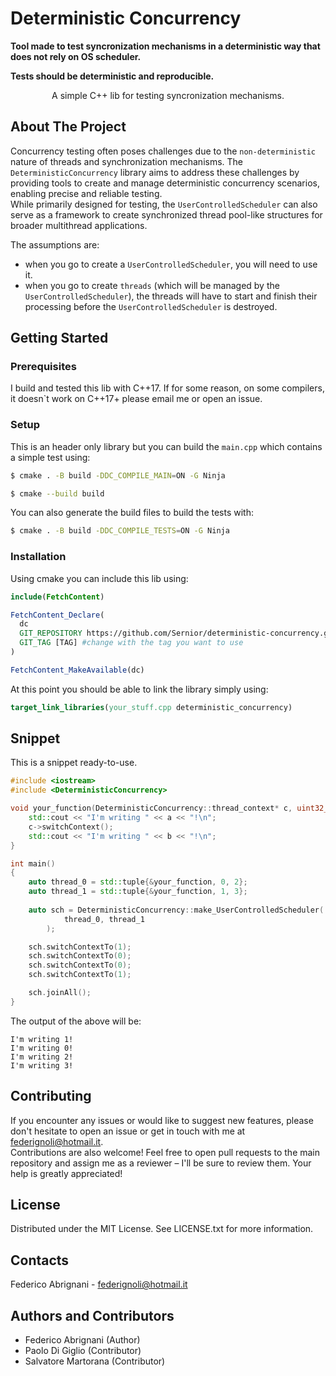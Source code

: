 # Deterministic Concurrency

**Tool made to test syncronization mechanisms in a deterministic way that does not rely on OS scheduler.**

**Tests should be deterministic and reproducible.**

<a name="readme-top"></a>

<div align="center">
  <p align="center">
    A simple C++ lib for testing syncronization mechanisms.
  </p>
</div>


<!-- <details>
  <summary>Table of Contents</summary>
  <ol>
    <li>
      <a href="#about-the-project">About The Project</a>
    </li>
    <li>
      <a href="#getting-started">Getting Started</a>
      <ul>
        <li><a href="#prerequisites">Prerequisites</a></li>
        <li><a href="#installation">Installation</a></li>
      </ul>
    </li>
    <li><a href="#usage">Usage</a></li>
    <li><a href="#contributing">Contributing</a></li>
    <li><a href="#license">License</a></li>
    <li><a href="#contact">Contact</a></li>
    <li><a href="#acknowledgments">Authors</a></li>
  </ol>
</details> -->

## About The Project

Concurrency testing often poses challenges due to the `non-deterministic` nature of threads and synchronization mechanisms. The `DeterministicConcurrency` library aims to address these challenges by providing tools to create and manage deterministic concurrency scenarios, enabling precise and reliable testing.<br />
While primarily designed for testing, the `UserControlledScheduler` can also serve as a framework to create synchronized thread pool-like structures for broader multithread applications.

The assumptions are:
  - when you go to create a `UserControlledScheduler`, you will need to use it.
  - when you go to create `threads` (which will be managed by the `UserControlledScheduler`), the threads will have to start and finish their processing before the `UserControlledScheduler` is destroyed.

## Getting Started
### Prerequisites

I build and tested this lib with C++17.
If for some reason, on some compilers, it doesn`t work on C++17+ please email me or open an issue.
### Setup
This is an header only library but you can build the `main.cpp` which contains a simple test using:

   ```sh
   $ cmake . -B build -DDC_COMPILE_MAIN=ON -G Ninja
   ```

   ```sh
   $ cmake --build build
   ```

You can also generate the build files to build the tests with:
   ```sh
   $ cmake . -B build -DDC_COMPILE_TESTS=ON -G Ninja
   ```

### Installation

Using cmake you can include this lib using:
```cmake
include(FetchContent)

FetchContent_Declare(
  dc
  GIT_REPOSITORY https://github.com/Sernior/deterministic-concurrency.git
  GIT_TAG [TAG] #change with the tag you want to use
)

FetchContent_MakeAvailable(dc)
```

At this point you should be able to link the library simply using:

``` cmake
target_link_libraries(your_stuff.cpp deterministic_concurrency)
```


## Snippet
This is a snippet ready-to-use.
```cpp
#include <iostream>
#include <DeterministicConcurrency>

void your_function(DeterministicConcurrency::thread_context* c, uint32_t a, uint32_t b) {
    std::cout << "I'm writing " << a << "!\n";
    c->switchContext();
    std::cout << "I'm writing " << b << "!\n";
}

int main()
{
    auto thread_0 = std::tuple{&your_function, 0, 2};
    auto thread_1 = std::tuple{&your_function, 1, 3};
    
    auto sch = DeterministicConcurrency::make_UserControlledScheduler(
            thread_0, thread_1
        );

    sch.switchContextTo(1);
    sch.switchContextTo(0);
    sch.switchContextTo(0);
    sch.switchContextTo(1);

    sch.joinAll();
}
```

The output of the above will be:

```
I'm writing 1!
I'm writing 0!
I'm writing 2!
I'm writing 3!
```

## Contributing

If you encounter any issues or would like to suggest new features, please don't hesitate to open an issue or get in touch with me at federignoli@hotmail.it.<br />Contributions are also welcome! Feel free to open pull requests to the main repository and assign me as a reviewer – I'll be sure to review them. Your help is greatly appreciated!



## License

Distributed under the MIT License. See LICENSE.txt for more information.



## Contacts

Federico Abrignani - federignoli@hotmail.it



## Authors and Contributors

* Federico Abrignani (Author)
* Paolo Di Giglio (Contributor)
* Salvatore Martorana (Contributor)

